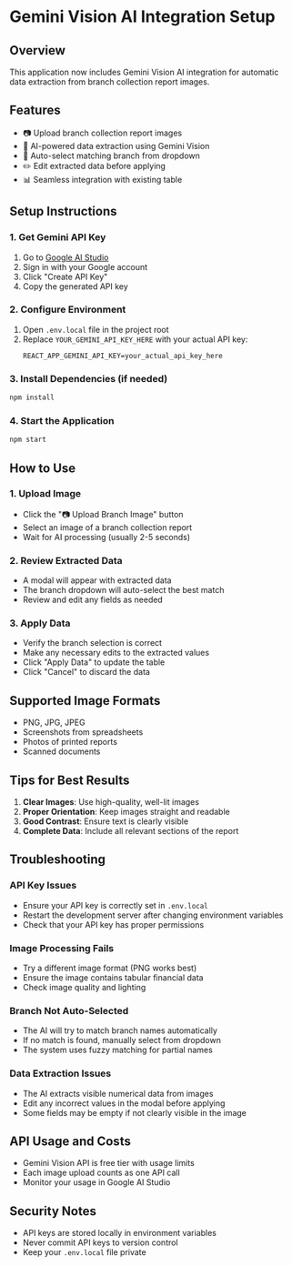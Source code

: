# Gemini Vision AI Integration Setup

## Overview
This application now includes Gemini Vision AI integration for automatic data extraction from branch collection report images.

## Features
- 📷 Upload branch collection report images
- 🤖 AI-powered data extraction using Gemini Vision
- 🎯 Auto-select matching branch from dropdown
- ✏️ Edit extracted data before applying
- 📊 Seamless integration with existing table

## Setup Instructions

### 1. Get Gemini API Key
1. Go to [Google AI Studio](https://makersuite.google.com/app/apikey)
2. Sign in with your Google account
3. Click "Create API Key"
4. Copy the generated API key

### 2. Configure Environment
1. Open `.env.local` file in the project root
2. Replace `YOUR_GEMINI_API_KEY_HERE` with your actual API key:
   ```
   REACT_APP_GEMINI_API_KEY=your_actual_api_key_here
   ```

### 3. Install Dependencies (if needed)
```bash
npm install
```

### 4. Start the Application
```bash
npm start
```

## How to Use

### 1. Upload Image
- Click the "📷 Upload Branch Image" button
- Select an image of a branch collection report
- Wait for AI processing (usually 2-5 seconds)

### 2. Review Extracted Data
- A modal will appear with extracted data
- The branch dropdown will auto-select the best match
- Review and edit any fields as needed

### 3. Apply Data
- Verify the branch selection is correct
- Make any necessary edits to the extracted values
- Click "Apply Data" to update the table
- Click "Cancel" to discard the data

## Supported Image Formats
- PNG, JPG, JPEG
- Screenshots from spreadsheets
- Photos of printed reports
- Scanned documents

## Tips for Best Results
1. **Clear Images**: Use high-quality, well-lit images
2. **Proper Orientation**: Keep images straight and readable
3. **Good Contrast**: Ensure text is clearly visible
4. **Complete Data**: Include all relevant sections of the report

## Troubleshooting

### API Key Issues
- Ensure your API key is correctly set in `.env.local`
- Restart the development server after changing environment variables
- Check that your API key has proper permissions

### Image Processing Fails
- Try a different image format (PNG works best)
- Ensure the image contains tabular financial data
- Check image quality and lighting

### Branch Not Auto-Selected
- The AI will try to match branch names automatically
- If no match is found, manually select from dropdown
- The system uses fuzzy matching for partial names

### Data Extraction Issues
- The AI extracts visible numerical data from images
- Edit any incorrect values in the modal before applying
- Some fields may be empty if not clearly visible in the image

## API Usage and Costs
- Gemini Vision API is free tier with usage limits
- Each image upload counts as one API call
- Monitor your usage in Google AI Studio

## Security Notes
- API keys are stored locally in environment variables
- Never commit API keys to version control
- Keep your `.env.local` file private